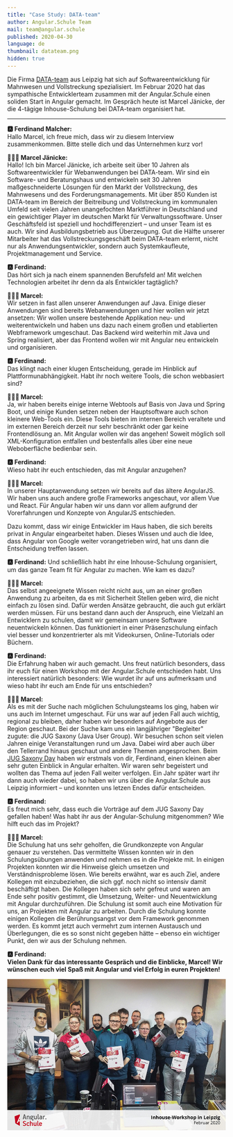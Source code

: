```yaml
---
title: "Case Study: DATA-team"
author: Angular.Schule Team
mail: team@angular.schule
published: 2020-04-30
language: de
thumbnail: datateam.png
hidden: true
---
```


Die Firma [DATA-team](https://www.data-team.de) aus Leipzig hat sich auf Softwareentwicklung für Mahnwesen und Vollstreckung spezialisiert. Im Februar 2020 hat das sympathische Entwicklerteam zusammen mit der Angular.Schule einen soliden Start in Angular gemacht. Im Gespräch heute ist Marcel Jänicke, der die 4-tägige Inhouse-Schulung bei DATA-team organisiert hat.

---

**🅰️ Ferdinand Malcher:**<br>Hallo Marcel, ich freue mich, dass wir zu diesem Interview zusammenkommen. Bitte stelle dich und das Unternehmen kurz vor!

**👨🏻‍💼 Marcel Jänicke:**<br>Hallo! Ich bin Marcel Jänicke, ich arbeite seit über 10 Jahren als Softwareentwickler für Webanwendungen bei DATA-team. Wir sind ein Software- und Beratungshaus und entwickeln seit 30 Jahren maßgeschneiderte Lösungen für den Markt der Vollstreckung, des Mahnwesens und des Forderungsmanagements. Mit über 850 Kunden ist DATA-team im Bereich der Beitreibung und Vollstreckung im kommunalen Umfeld seit vielen Jahren unangefochten Marktführer in Deutschland und ein gewichtiger Player im deutschen Markt für Verwaltungssoftware. Unser Geschäftsfeld ist speziell und hochdifferenziert – und unser Team ist es auch. Wir sind Ausbildungsbetrieb aus Überzeugung. Gut die Hälfte unserer Mitarbeiter hat das Vollstreckungsgeschäft beim DATA-team erlernt, nicht nur als Anwendungsentwickler, sondern auch Systemkaufleute, Projektmanagement und Service.

**🅰️ Ferdinand:**<br>Das hört sich ja nach einem spannenden Berufsfeld an! Mit welchen Technologien arbeitet ihr denn da als Entwickler tagtäglich?

**👨🏻‍💼 Marcel:**<br>Wir setzen in fast allen unserer Anwendungen auf Java. Einige dieser Anwendungen sind bereits Webanwendungen und hier wollen wir jetzt ansetzen: Wir wollen unsere bestehende Applikation neu- und weiterentwickeln und haben uns dazu nach einem großen und etablierten Webframework umgeschaut. Das Backend wird weiterhin mit Java und Spring realisiert, aber das Frontend wollen wir mit Angular neu entwickeln und organisieren.

**🅰️ Ferdinand:**<br>Das klingt nach einer klugen Entscheidung, gerade im Hinblick auf Plattformunabhängigkeit.
Habt ihr noch weitere Tools, die schon webbasiert sind?

**👨🏻‍💼 Marcel:**<br>Ja, wir haben bereits einige interne Webtools auf Basis von Java und Spring Boot, und einige Kunden setzen neben der Hauptsoftware auch schon kleinere Web-Tools ein. Diese Tools bieten im internen Bereich veraltete und im externen Bereich derzeit nur sehr beschränkt oder gar keine Frontendlösung an. Mit Angular wollen wir das angehen! Soweit möglich soll XML-Konfiguration entfallen und bestenfalls alles über eine neue Weboberfläche bedienbar sein.

**🅰️ Ferdinand:**<br>Wieso habt ihr euch entschieden, das mit Angular anzugehen?

**👨🏻‍💼 Marcel:**<br>In unserer Hauptanwendung setzen wir bereits auf das ältere AngularJS. Wir haben uns auch andere große Frameworks angeschaut, vor allem Vue und React. Für Angular haben wir uns dann vor allem aufgrund der Vorerfahrungen und Konzepte von AngularJS entschieden.

Dazu kommt, dass wir einige Entwickler im Haus haben, die sich bereits privat in Angular eingearbeitet haben. Dieses Wissen und auch die Idee, dass Angular von Google weiter vorangetrieben wird, hat uns dann die Entscheidung treffen lassen.

**🅰️ Ferdinand:** Und schließlich habt ihr eine Inhouse-Schulung organisiert, um das ganze Team fit für Angular zu machen. Wie kam es dazu?

**👨🏻‍💼 Marcel:**<br>Das selbst angeeignete Wissen reicht nicht aus, um an einer großen Anwendung zu arbeiten, da es mit Sicherheit Stellen geben wird, die nicht einfach zu lösen sind. Dafür werden Ansätze gebraucht, die auch gut erklärt werden müssen. Für uns bestand dann auch der Anspruch, eine Vielzahl an Entwicklern zu schulen, damit wir gemeinsam unsere Software neuentwickeln können. Das funktioniert in einer Präsenzschulung einfach viel besser und konzentrierter als mit Videokursen, Online-Tutorials oder Büchern.

**🅰️ Ferdinand:**<br>Die Erfahrung haben wir auch gemacht. Uns freut natürlich besonders, dass ihr euch für einen Workshop mit der Angular.Schule entschieden habt. Uns interessiert natürlich besonders: Wie wurdet ihr auf uns aufmerksam und wieso habt ihr euch am Ende für uns entschieden?

**👨🏻‍💼 Marcel:**<br>Als es mit der Suche nach möglichen Schulungsteams los ging, haben wir uns auch im Internet umgeschaut. Für uns war auf jeden Fall auch wichtig, regional zu bleiben, daher haben wir besonders auf Angebote aus der Region geschaut. Bei der Suche kam uns ein langjähriger "Begleiter" zugute: die JUG Saxony (Java User Group). Wir besuchen schon seit vielen Jahren einige Veranstaltungen rund um Java. Dabei wird aber auch über den Tellerrand hinaus geschaut und andere Themen angesprochen. Beim [JUG Saxony Day](https://jug-saxony-day.org) haben wir erstmals von dir, Ferdinand, einen kleinen aber sehr guten Einblick in Angular erhalten. Wir waren sehr begeistert und wollten das Thema auf jeden Fall weiter verfolgen. Ein Jahr später wart ihr dann auch wieder dabei, so haben wir uns über die Angular.Schule aus Leipzig informiert – und konnten uns letzen Endes dafür entscheiden.

**🅰️ Ferdinand:**<br>Es freut mich sehr, dass euch die Vorträge auf dem JUG Saxony Day gefallen haben! Was habt ihr aus der Angular-Schulung mitgenommen? Wie hilft euch das im Projekt?

**👨🏻‍💼 Marcel:**<br>Die Schulung hat uns sehr geholfen, die Grundkonzepte von Angular genauer zu verstehen. Das vermittelte Wissen konnten wir in den Schulungsübungen anwenden und nehmen es in die Projekte mit. In einigen Projekten konnten wir die Hinweise gleich umsetzen und Verständnisprobleme lösen. Wie bereits erwähnt, war es auch Ziel, andere Kollegen mit einzubeziehen, die sich ggf. noch nicht so intensiv damit beschäftigt haben. Die Kollegen haben sich sehr gefreut und waren am Ende sehr positiv gestimmt, die Umsetzung, Weiter- und Neuentwicklung mit Angular durchzuführen.
Die Schulung ist somit auch eine Motivation für uns, an Projekten mit Angular zu arbeiten. Durch die Schulung konnte einigen Kollegen die Berührungsangst vor dem Framework genommen werden. Es kommt jetzt auch vermehrt zum internen Austausch und Überlegungen, die es so sonst nicht gegeben hätte – ebenso ein wichtiger Punkt, den wir aus der Schulung nehmen.

**🅰️ Ferdinand:**<br>**Vielen Dank für das interessante Gespräch und die Einblicke, Marcel! Wir wünschen euch viel Spaß mit Angular und viel Erfolg in euren Projekten!**

![Das DATA-team nach erfolgreich abgeschlossener Angular-Schulung](./teamfoto.jpg)